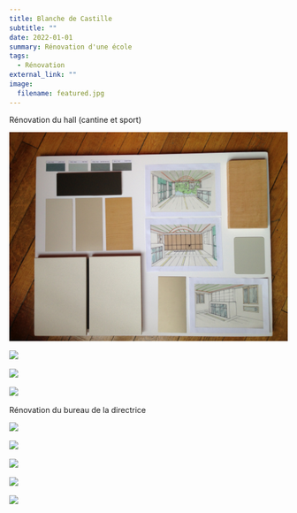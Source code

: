 ```yaml
---
title: Blanche de Castille
subtitle: ""
date: 2022-01-01
summary: Rénovation d'une école
tags:
  - Rénovation
external_link: ""
image:
  filename: featured.jpg
---
```

Rénovation du hall (cantine et sport)

![](RC1/jem-cao-6001.jpg)

![](RC1/jem-cao-6090.jpg)

![](RC1/jem-cao-6095.jpg)

![](RC1/jem-cao-6107.jpg)

Rénovation du bureau de la directrice 

![](RC2/jem-cao-7001.jpg)

![](RC2/jem-cao-7002.jpg)

![](RC2/jem-cao-7003.jpg)

![](RC2/jem-cao-7020.jpg)

![](RC2/jem-cao-7025.jpg)